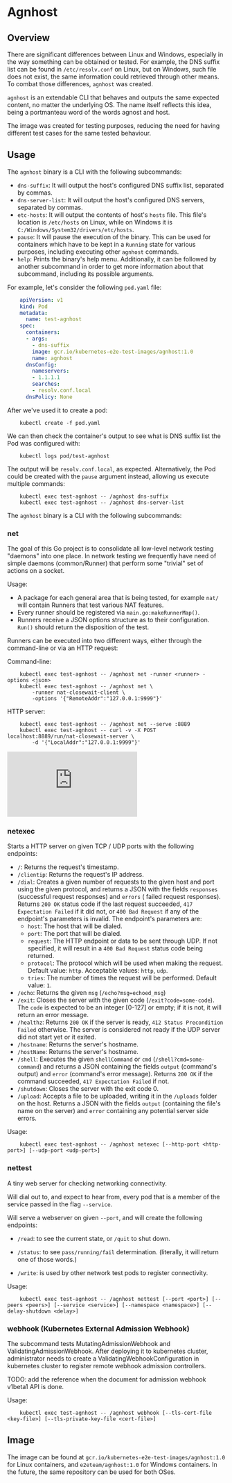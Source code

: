 # Agnhost

## Overview

There are significant differences between Linux and Windows, especially in the way
something can be obtained or tested. For example, the DNS suffix list can be found in
`/etc/resolv.conf` on Linux, but on Windows, such file does not exist, the same
information could retrieved through other means. To combat those differences,
`agnhost` was created.

`agnhost` is an extendable CLI that behaves and outputs the same expected content,
no matter the underlying OS. The name itself reflects this idea, being a portmanteau
word of the words agnost and host.

The image was created for testing purposes, reducing the need for having different test
cases for the same tested behaviour.

## Usage

The `agnhost` binary is a CLI with the following subcommands:

- `dns-suffix`: It will output the host's configured DNS suffix list, separated by commas.
- `dns-server-list`: It will output the host's configured DNS servers, separated by commas.
- `etc-hosts`: It will output the contents of host's `hosts` file. This file's location
  is `/etc/hosts` on Linux, while on Windows it is `C:/Windows/System32/drivers/etc/hosts`.
- `pause`: It will pause the execution of the binary. This can be used for containers
  which have to be kept in a `Running` state for various purposes, including executing
  other `agnhost` commands.
- `help`: Prints the binary's help menu. Additionally, it can be followed by another
  subcommand in order to get more information about that subcommand, including its
  possible arguments.

For example, let's consider the following `pod.yaml` file:

```yaml
    apiVersion: v1
    kind: Pod
    metadata:
      name: test-agnhost
    spec:
      containers:
      - args:
        - dns-suffix
        image: gcr.io/kubernetes-e2e-test-images/agnhost:1.0
        name: agnhost
      dnsConfig:
        nameservers:
        - 1.1.1.1
        searches:
        - resolv.conf.local
      dnsPolicy: None
```

After we've used it to create a pod:

```console
    kubectl create -f pod.yaml
```

We can then check the container's output to see what is DNS suffix list the Pod was
configured with:

```console
    kubectl logs pod/test-agnhost
```

The output will be `resolv.conf.local`, as expected. Alternatively, the Pod could be
created with the `pause` argument instead, allowing us execute multiple commands:

```console
    kubectl exec test-agnhost -- /agnhost dns-suffix
    kubectl exec test-agnhost -- /agnhost dns-server-list
```

The `agnhost` binary is a CLI with the following subcommands:

### net

The goal of this Go project is to consolidate all low-level
network testing "daemons" into one place. In network testing we
frequently have need of simple daemons (common/Runner) that perform
some "trivial" set of actions on a socket.

Usage:

* A package for each general area that is being tested, for example
  `nat/` will contain Runners that test various NAT features.
* Every runner should be registered via `main.go:makeRunnerMap()`.
* Runners receive a JSON options structure as to their configuration. `Run()`
  should return the disposition of the test.

Runners can be executed into two different ways, either through the
command-line or via an HTTP request:

Command-line:

```console
    kubectl exec test-agnhost -- /agnhost net -runner <runner> -options <json>
    kubectl exec test-agnhost -- /agnhost net \
        -runner nat-closewait-client \
        -options '{"RemoteAddr":"127.0.0.1:9999"}'
```

HTTP server:

```console
    kubectl exec test-agnhost -- /agnhost net --serve :8889
    kubectl exec test-agnhost -- curl -v -X POST localhost:8889/run/nat-closewait-server \
        -d '{"LocalAddr":"127.0.0.1:9999"}'
```

[![Analytics](https://kubernetes-site.appspot.com/UA-36037335-10/GitHub/test/images/net/README.md?pixel)]()

### netexec

Starts a HTTP server on given TCP / UDP ports with the following endpoints:

- `/`: Returns the request's timestamp.
- `/clientip`: Returns the request's IP address.
- `/dial`: Creates a given number of requests to the given host and port using the given protocol,
  and returns a JSON with the fields `responses` (successful request responses) and `errors` (
  failed request responses). Returns `200 OK` status code if the last request succeeded,
  `417 Expectation Failed` if it did not, or `400 Bad Request` if any of the endpoint's parameters
  is invalid. The endpoint's parameters are:
  - `host`: The host that will be dialed.
  - `port`: The port that will be dialed.
  - `request`: The HTTP endpoint or data to be sent through UDP. If not specified, it will result
    in a `400 Bad Request` status code being returned.
  - `protocol`: The protocol which will be used when making the request. Default value: `http`.
    Acceptable values: `http`, `udp`.
  - `tries`: The number of times the request will be performed. Default value: `1`.
- `/echo`: Returns the given `msg` (`/echo?msg=echoed_msg`)
- `/exit`: Closes the server with the given code (`/exit?code=some-code`). The `code`
  is expected to be an integer [0-127] or empty; if it is not, it will return an error message.
- `/healthz`: Returns `200 OK` if the server is ready, `412 Status Precondition Failed`
  otherwise. The server is considered not ready if the UDP server did not start yet or
  it exited.
- `/hostname`: Returns the server's hostname.
- `/hostName`: Returns the server's hostname.
- `/shell`: Executes the given `shellCommand` or `cmd` (`/shell?cmd=some-command`) and
  returns a JSON containing the fields `output` (command's output) and `error` (command's
  error message). Returns `200 OK` if the command succeeded, `417 Expectation Failed` if not.
- `/shutdown`: Closes the server with the exit code 0.
- `/upload`: Accepts a file to be uploaded, writing it in the `/uploads` folder on the host.
  Returns a JSON with the fields `output` (containing the file's name on the server) and
  `error` containing any potential server side errors.

Usage:

```console
    kubectl exec test-agnhost -- /agnhost netexec [--http-port <http-port>] [--udp-port <udp-port>]
```

### nettest

A tiny web server for checking networking connectivity.

Will dial out to, and expect to hear from, every pod that is a member of the service
passed in the flag `--service`.

Will serve a webserver on given `--port`, and will create the following endpoints:

- `/read`: to see the current state, or `/quit` to shut down.

- `/status`: to see `pass/running/fail` determination. (literally, it will return
one of those words.)

- `/write`: is used by other network test pods to register connectivity.

Usage:

```console
    kubectl exec test-agnhost -- /agnhost nettest [--port <port>] [--peers <peers>] [--service <service>] [--namespace <namespace>] [--delay-shutdown <delay>]
```

### webhook (Kubernetes External Admission Webhook)

The subcommand tests MutatingAdmissionWebhook and ValidatingAdmissionWebhook. After deploying
it to kubernetes cluster, administrator needs to create a ValidatingWebhookConfiguration
in kubernetes cluster to register remote webhook admission controllers.

TODO: add the reference when the document for admission webhook v1beta1 API is done.

Usage:

```console
    kubectl exec test-agnhost -- /agnhost webhook [--tls-cert-file <key-file>] [--tls-private-key-file <cert-file>]
```

## Image

The image can be found at `gcr.io/kubernetes-e2e-test-images/agnhost:1.0` for Linux
containers, and `e2eteam/agnhost:1.0` for Windows containers. In the future, the same
repository can be used for both OSes.
